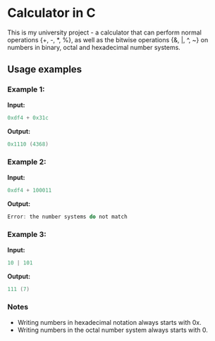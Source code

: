 # Calculator in C

This is my university project - a calculator that can perform normal operations {+, -, *, %}, as well as the bitwise operations {&, |, ^, ~} on numbers in binary, octal and hexadecimal number systems.

## Usage examples

### Example 1:

**Input:**
```c
0xdf4 + 0x31c
```

**Output:**
```c
0x1110 (4368)
```

### Example 2:
**Input:**
```c
0xdf4 + 100011
```
**Output:**
```c
Error: the number systems do not match
```

### Example 3:
**Input:**
```c
10 | 101
```

**Output:**
```c
111 (7)
```

### Notes

- Writing numbers in hexadecimal notation always starts with 0x.
- Writing numbers in the octal number system always starts with 0.